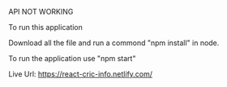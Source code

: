 API NOT WORKING

To run this application

Download all the file and run a commond "npm install" in node.

To run the application use "npm start"

Live Url: https://react-cric-info.netlify.com/
